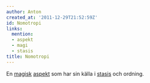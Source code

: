 ```yaml
---
author: Anton
created_at: '2011-12-29T21:52:59Z'
id: Nomotropi
links:
  mention:
  - aspekt
  - magi
  - stasis
title: Nomotropi
---
```


En [magisk][] [aspekt] som har sin källa i [stasis] och ordning.

  [magisk]: magi
  [aspekt]: aspekt
  [stasis]: stasis
